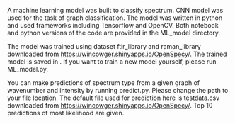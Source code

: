 A machine learning model was built to classify spectrum. CNN model was used for the task of graph classification. The model was written in python and used frameworks including Tensorflow and OpenCV. Both notebook and python versions of the code are provided in the ML_model directory.

The model was trained using dataset ftir_library and raman_library downloaded from https://wincowger.shinyapps.io/OpenSpecy/. The trained model is saved in . If you want to train a new model yourself, please run ML_model.py.

You can make predictions of spectrum type from a given graph of wavenumber and intensity by running predict.py. Please change the path to your file location. The default file used for prediction here is testdata.csv downloaded from https://wincowger.shinyapps.io/OpenSpecy/. Top 10 predictions of most likelihood are given.
